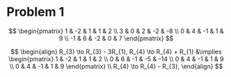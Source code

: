 # Problem 1

$$
\begin{pmatrix}
1 & -2 & 1 & 1 & 2 \\
3 & 0 & 2 & -2 & -8 \\
0 & 4 & -1 & 1 & 9 \\
-1 & 6 & -2 & 0 & 7
\end{pmatrix}
$$

$$
\begin{align}
R_{3} \to R_{3} - 3R_{1}, R_{4} \to R_{4} + R_{1} &\implies \begin{pmatrix}
1 & -2 & 1 & 1 & 2 \\
0 & 6 & -1 & -5 & -14 \\
0 & 4 & -1 & 1 & 9 \\
0 & 4 & -1 & 1 & 9
\end{pmatrix} \\
R_{4} \to R_{4} - R_{3}, 
\end{align}
$$